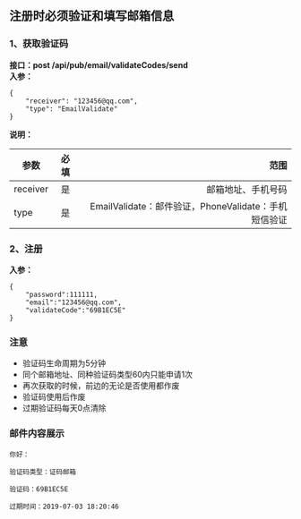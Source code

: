 ## 注册时必须验证和填写邮箱信息

### 1、获取验证码
**接口：post /api/pub/email/validateCodes/send**  
**入参：**
```
{
	"receiver": "123456@qq.com",
	"type": "EmailValidate"
}
```
**说明：**  

参数|必填|范围
--|:--:|--:
receiver|是|邮箱地址、手机号码
type|是|EmailValidate：邮件验证，PhoneValidate：手机短信验证

### 2、注册
**入参：**
```
{
	"password":111111,
	"email":"123456@qq.com",
	"validateCode":"69B1EC5E"
}
```

### 注意
* 验证码生命周期为5分钟
* 同个邮箱地址、同种验证码类型60内只能申请1次
* 再次获取的时候，前边的无论是否使用都作废
* 验证码使用后作废
* 过期验证码每天0点清除

### 邮件内容展示
```
你好：

验证码类型：证码邮箱

验证码：69B1EC5E

过期时间：2019-07-03 18:20:46
```
